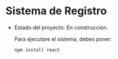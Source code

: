 <h1>Sistema de Registro</h1>

- Estado del proyecto: En construcción.

  Para ejecutare el sistema, debes poner:

  ```npm install react```

